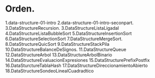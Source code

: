 # Orden.

1.data-structure-01-intro
2.data-structure-01-intro-seconpart.
3.DataStructureRecursion.
3.DataStructureListaLigadaI
4.DataStructureListaBubbleSort
5.DataStructureInsertionSort
6.DataStructureSelectionSort
7.DataStructureMergeSort.
8.DataStructureQuicSort
9.DataStructureStackPila
10.DataStructureBalanceDeSignos.
11.DataStructureQueue
12.DataStructureArbol
13.DataStructureArbolBinario
14.DataStructureEvaluacionExpresiones
15.DataStructurePrefixPostfix
16.DataSturctureTablaHash
17.DataStructureDireccionamientoAbierto
18.DataStructureSondeoLinealCuadradtico